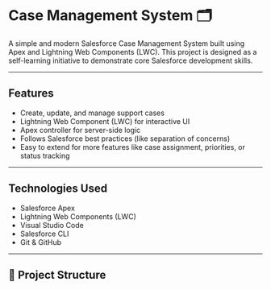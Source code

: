 # Case Management System 🗂️

A simple and modern Salesforce Case Management System built using Apex and Lightning Web Components (LWC). This project is designed as a self-learning initiative to demonstrate core Salesforce development skills.

---

## Features

- Create, update, and manage support cases
- Lightning Web Component (LWC) for interactive UI
- Apex controller for server-side logic
- Follows Salesforce best practices (like separation of concerns)
- Easy to extend for more features like case assignment, priorities, or status tracking

---

## Technologies Used

- Salesforce Apex
- Lightning Web Components (LWC)
- Visual Studio Code
- Salesforce CLI
- Git & GitHub

---

## 📁 Project Structure

